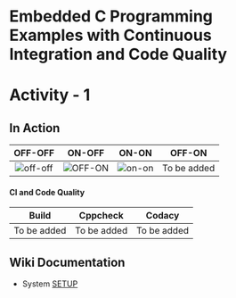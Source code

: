 # Embedded C Programming Examples with Continuous Integration and Code Quality

# Activity - 1 

## In Action

|OFF-OFF|ON-OFF|ON-ON|OFF-ON|
|:--:|:--:|:--:|:--:|
|![off-off](https://github.com/DhyeyaPatel/Embedded-C/blob/master/simulation/off-off.PNG)|![OFF-ON](https://github.com/DhyeyaPatel/Embedded-C/blob/master/simulation/off-on.PNG)|![on-on](https://github.com/DhyeyaPatel/Embedded-C/blob/master/simulation/on-on.PNG)|To be added|

#### CI and Code Quality

|Build|Cppcheck|Codacy|
|:--:|:--:|:--:|
|To be added|To be added|To be added|

## Wiki Documentation
* System [SETUP](https://github.com/DhyeyaPatel/Embedded-C.git)

